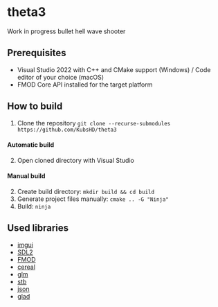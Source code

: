 # theta3
Work in progress bullet hell wave shooter

## Prerequisites
- Visual Studio 2022 with C++ and CMake support (Windows) / Code editor of your choice (macOS)
- FMOD Core API installed for the target platform

## How to build
1. Clone the repository `git clone --recurse-submodules https://github.com/KubsHD/theta3`

#### Automatic build
2. Open cloned directory with Visual Studio
#### Manual build

2. Create build directory: `mkdir build && cd build`
3. Generate project files manually: `cmake .. -G "Ninja"`
4. Build: `ninja`

## Used libraries
- [imgui](https://github.com/ocornut/imgui)
- [SDL2](https://github.com/libsdl-org/SDL)
- [FMOD](https://fmod.com/)
- [cereal](https://github.com/USCiLab/cereal)
- [glm](https://github.com/g-truc/glm)
- [stb](https://github.com/nothings/stb)
- [json](https://github.com/nlohmann/json)
- [glad](https://glad.dav1d.de/)



